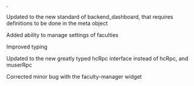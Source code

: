 .

Updated to the new standard of backend_dashboard, that requires definitions to be done in the meta object

Added ability to manage settings of faculties

Improved typing

Updated to the new greatly typed hcRpc interface instead of hcRpc, and muserRpc

Corrected minor bug with the faculty-manager widget